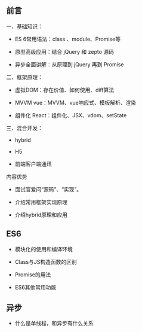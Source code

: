 

## 前言


一、基础知识：

- ES 6常用语法：class 、module、Promise等

- 原型高级应用：结合 jQuery 和 zepto 源码

- 异步全面讲解：从原理到 jQuery 再到 Promise

二、框架原理：

- 虚拟DOM：存在价值、如何使用、diff算法

- MVVM  vue：MVVM、vue响应式、模板解析、渲染

- 组件化 React：组件化、JSX、vdom、setState

三、混合开发：

- hybrid

- H5

- 前端客户端通讯


内容优势

- 面试官爱问“源码”、“实现”。

- 介绍常用框架实现原理

- 介绍hybrid原理和应用




## ES6


- 模块化的使用和编译环境

- Class与JS构造函数的区别

- Promise的用法

- ES6其他常用功能

## 异步


- 什么是单线程，和异步有什么关系





